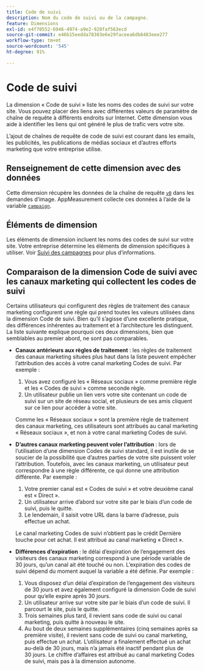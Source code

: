 ```yaml
---
title: Code de suivi
description: Nom du code de suivi ou de la campagne.
feature: Dimensions
exl-id: e4f70552-6946-4974-a9e2-928faf563ecd
source-git-commit: e46b15eedda78303e6e29faceea6db8483eee277
workflow-type: tm+mt
source-wordcount: '545'
ht-degree: 91%

---
```


# Code de suivi

La dimension « Code de suivi » liste les noms des codes de suivi sur votre site. Vous pouvez placer des liens avec différentes valeurs de paramètre de chaîne de requête à différents endroits sur Internet. Cette dimension vous aide à identifier les liens qui ont généré le plus de trafic vers votre site.

L’ajout de chaînes de requête de code de suivi est courant dans les emails, les publicités, les publications de médias sociaux et d’autres efforts marketing que votre entreprise utilise.

## Renseignement de cette dimension avec des données

Cette dimension récupère les données de la chaîne de requête [`v0`](/help/implement/validate/query-parameters.md) dans les demandes d’image. AppMeasurement collecte ces données à l’aide de la variable [`campaign`](/help/implement/vars/page-vars/campaign.md).

## Éléments de dimension

Les éléments de dimension incluent les noms des codes de suivi sur votre site. Votre entreprise détermine les éléments de dimension spécifiques à utiliser. Voir [Suivi des campagnes](/help/implement/use-cases/campaign-tracking.md) pour plus d’informations.

## Comparaison de la dimension Code de suivi avec les canaux marketing qui collectent les codes de suivi

Certains utilisateurs qui configurent des règles de traitement des canaux marketing configurent une règle qui prend toutes les valeurs utilisées dans la dimension Code de suivi. Bien qu’il s’agisse d’une excellente pratique, des différences inhérentes au traitement et à l’architecture les distinguent. La liste suivante explique pourquoi ces deux dimensions, bien que semblables au premier abord, ne sont pas comparables.

* **Canaux antérieurs aux règles de traitement** : les règles de traitement des canaux marketing situées plus haut dans la liste peuvent empêcher l’attribution des accès à votre canal marketing Codes de suivi. Par exemple :

   1. Vous avez configuré les « Réseaux sociaux » comme première règle et les « Codes de suivi » comme seconde règle.
   2. Un utilisateur publie un lien vers votre site contenant un code de suivi sur un site de réseau social, et plusieurs de ses amis cliquent sur ce lien pour accéder à votre site.

   Comme les « Réseaux sociaux » sont la première règle de traitement des canaux marketing, ces utilisateurs sont attribués au canal marketing « Réseaux sociaux », et non à votre canal marketing Codes de suivi.
* **D’autres canaux marketing peuvent voler l’attribution** : lors de l’utilisation d’une dimension Codes de suivi standard, il est inutile de se soucier de la possibilité que d’autres parties de votre site puissent voler l’attribution. Toutefois, avec les canaux marketing, un utilisateur peut correspondre à une règle différente, ce qui donne une attribution différente. Par exemple :
   1. Votre premier canal est « Codes de suivi » et votre deuxième canal est « Direct ».
   2. Un utilisateur arrive d’abord sur votre site par le biais d’un code de suivi, puis le quitte.
   3. Le lendemain, il saisit votre URL dans la barre d’adresse, puis effectue un achat.

   Le canal marketing Codes de suivi n’obtient pas le crédit Dernière touche pour cet achat. Il est attribué au canal marketing « Direct ».
* **Différences d’expiration** : le délai d’expiration de l’engagement des visiteurs des canaux marketing correspond à une période variable de 30 jours, qu’un canal ait été touché ou non. L’expiration des codes de suivi dépend du moment auquel la variable a été définie. Par exemple :
   1. Vous disposez d’un délai d’expiration de l’engagement des visiteurs de 30 jours et avez également configuré la dimension Code de suivi pour qu’elle expire après 30 jours.
   2. Un utilisateur arrive sur votre site par le biais d’un code de suivi. Il parcourt le site, puis le quitte.
   3. Trois semaines plus tard, il revient sans code de suivi ou canal marketing, puis quitte à nouveau le site.
   4. Au bout de deux semaines supplémentaires (cinq semaines après sa première visite), il revient sans code de suivi ou canal marketing, puis effectue un achat.
   L’utilisateur a finalement effectué un achat au-delà de 30 jours, mais n’a jamais été inactif pendant plus de 30 jours. Le chiffre d’affaires est attribué au canal marketing Codes de suivi, mais pas à la dimension autonome.
